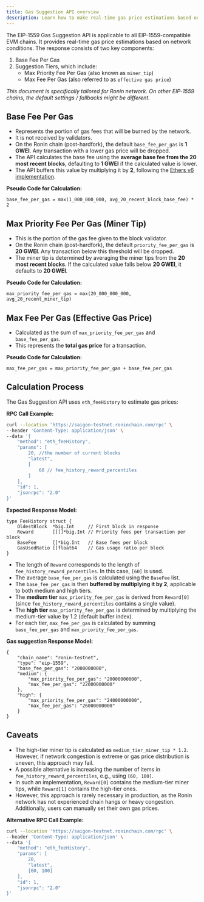 ```yaml
---
title: Gas Suggestion API overview
description: Learn how to make real-time gas price estimations based on network conditions.
---
```


The EIP-1559 Gas Suggestion API is applicable to all EIP-1559-compatible EVM chains. It provides real-time gas price estimations based on network conditions. The response consists of two key components:

1. Base Fee Per Gas
2. Suggestion Tiers, which include:
   * Max Priority Fee Per Gas (also known as `miner_tip`)
   * Max Fee Per Gas (also referred to as `effective gas price`)

_This document is specifically tailored for Ronin network. On other EIP-1559 chains, the default settings / fallbacks might be different._

## Base Fee Per Gas

* Represents the portion of gas fees that will be burned by the network.
* It is not received by validators.
* On the Ronin chain (post-hardfork), the default `base_fee_per_gas` is **1 GWEI**. Any transaction with a lower gas price will be dropped.
* The API calculates the base fee using the **average base fee from the 20 most recent blocks**, defaulting to **1 GWEI** if the calculated value is lower.
* The API buffers this value by multiplying it by **2**, following the [Ethers v6 implementation](https://github.com/ethers-io/ethers.js/blob/0195f440e35d11f84874f58d80b2071f52c4b17f/src.ts/providers/abstract-provider.ts#L949).

**Pseudo Code for Calculation:**

```
base_fee_per_gas = max(1_000_000_000, avg_20_recent_block_base_fee) * 2
```

## Max Priority Fee Per Gas (Miner Tip)

* This is the portion of the gas fee given to the block validator.
* On the Ronin chain (post-hardfork), the default `priority_fee_per_gas` is **20 GWEI**. Any transaction below this threshold will be dropped.
* The miner tip is determined by averaging the miner tips from the **20 most recent blocks**. If the calculated value falls below **20 GWEI**, it defaults to **20 GWEI**.

**Pseudo Code for Calculation:**

```
max_priority_fee_per_gas = max(20_000_000_000, avg_20_recent_miner_tip)
```

## Max Fee Per Gas (Effective Gas Price)

* Calculated as the sum of `max_priority_fee_per_gas` and `base_fee_per_gas`.
* This represents the **total gas price** for a transaction.

**Pseudo Code for Calculation:**

```
max_fee_per_gas = max_priority_fee_per_gas + base_fee_per_gas
```

## Calculation Process

The Gas Suggestion API uses `eth_feeHistory` to estimate gas prices:

**RPC Call Example:**

```bash
curl --location 'https://saigon-testnet.roninchain.com/rpc' \
--header 'Content-Type: application/json' \
--data '{
    "method": "eth_feeHistory",
    "params": [
        20, //the number of current blocks 
        "latest",
        [
            60 // fee_history_reward_percentiles
        ]
    ],
    "id": 1,
    "jsonrpc": "2.0"
}'
```

**Expected Response Model:**

```
type FeeHistory struct {
    OldestBlock  *big.Int     // First block in response
    Reward       [][]*big.Int // Priority fees per transaction per block
    BaseFee      []*big.Int   // Base fees per block
    GasUsedRatio []float64    // Gas usage ratio per block
}
```

* The length of `Reward` corresponds to the length of `fee_history_reward_percentiles`. In this case, `[60]` is used.
* The average `base_fee_per_gas` is calculated using the `BaseFee` list.
* The `base_fee_per_gas` is then **buffered by multiplying it by 2**, applicable to both medium and high tiers.
* The **medium tier** `max_priority_fee_per_gas` is derived from `Reward[0]` (since `fee_history_reward_percentiles` contains a single value).
* The **high tier** `max_priority_fee_per_gas` is determined by multiplying the medium-tier value by 1.2 (default buffer index).
* For each tier, `max_fee_per_gas` is calculated by summing `base_fee_per_gas` and `max_priority_fee_per_gas`.


**Gas suggestion Response Model:**

```
{
    "chain_name": "ronin-testnet",
    "type": "eip-1559",
    "base_fee_per_gas": "2000000000",
    "medium": {
        "max_priority_fee_per_gas": "20000000000",
        "max_fee_per_gas": "22000000000"
    },
    "high": {
        "max_priority_fee_per_gas": "24000000000",
        "max_fee_per_gas": "26000000000"
    }
}
```

## Caveats

* The high-tier miner tip is calculated as `medium_tier_miner_tip * 1.2`. However, if network congestion is extreme or gas price distribution is uneven, this approach may fail.
* A possible alternative is increasing the number of items in `fee_history_reward_percentiles`, e.g., using `[60, 100]`.
* In such an implementation, `Reward[0]` contains the medium-tier miner tips, while `Reward[1]` contains the high-tier ones.
* However, this approach is rarely necessary in production, as the Ronin network has not experienced chain hangs or heavy congestion. Additionally, users can manually set their own gas prices.

**Alternative RPC Call Example:**

```bash
curl --location 'https://saigon-testnet.roninchain.com/rpc' \
--header 'Content-Type: application/json' \
--data '{
    "method": "eth_feeHistory",
    "params": [
        20,
        "latest",
        [60, 100]
    ],
    "id": 1,
    "jsonrpc": "2.0"
}'
```